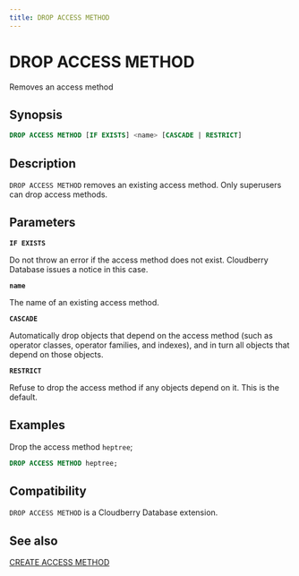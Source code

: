 ```yaml
---
title: DROP ACCESS METHOD
---
```


# DROP ACCESS METHOD

Removes an access method

## Synopsis

```sql
DROP ACCESS METHOD [IF EXISTS] <name> [CASCADE | RESTRICT]
```

## Description

`DROP ACCESS METHOD` removes an existing access method. Only superusers can drop access methods.

## Parameters

**`IF EXISTS`**

Do not throw an error if the access method does not exist. Cloudberry Database issues a notice in this case.

**`name`**

The name of an existing access method.

**`CASCADE`**

Automatically drop objects that depend on the access method (such as operator classes, operator families, and indexes), and in turn all objects that depend on those objects.

**`RESTRICT`**

Refuse to drop the access method if any objects depend on it. This is the default.

## Examples

Drop the access method `heptree`;

``` sql
DROP ACCESS METHOD heptree;
```

## Compatibility

`DROP ACCESS METHOD` is a Cloudberry Database extension.

## See also

[CREATE ACCESS METHOD](/docs/sql-stmts/sql-stmt-create-access-method.md)

